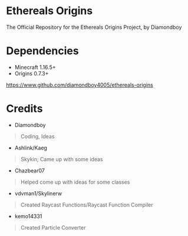 # Ethereals Origins
The Official Repository for the Ethereals Origins Project, by Diamondboy

# Dependencies

- Minecraft 1.16.5+
- Origins 0.7.3+


https://www.github.com/diamondboy4005/ethereals-origins


# Credits
- Diamondboy
> Coding, Ideas

- Ashlink/Kaeg
> Skykin; Came up with some ideas

- Chazbear07
> Helped come up with ideas for some classes

- vdvman1/Skylinerw
> Created Raycast Functions/Raycast Function Compiler

- kemo14331
> Created Particle Converter
